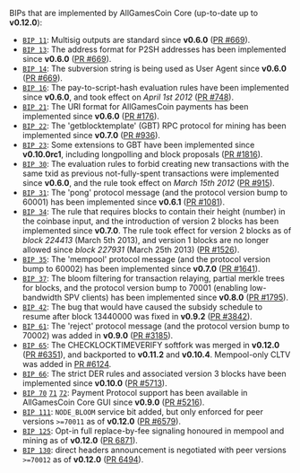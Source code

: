 BIPs that are implemented by AllGamesCoin Core (up-to-date up to **v0.12.0**):

* [`BIP 11`](https://github.com/allgamescoin/bips/blob/master/bip-0011.mediawiki): Multisig outputs are standard since **v0.6.0** ([PR #669](https://github.com/allgamescoin/allgamescoin/pull/669)).
* [`BIP 13`](https://github.com/allgamescoin/bips/blob/master/bip-0013.mediawiki): The address format for P2SH addresses has been implemented since **v0.6.0** ([PR #669](https://github.com/allgamescoin/allgamescoin/pull/669)).
* [`BIP 14`](https://github.com/allgamescoin/bips/blob/master/bip-0014.mediawiki): The subversion string is being used as User Agent since **v0.6.0** ([PR #669](https://github.com/allgamescoin/allgamescoin/pull/669)).
* [`BIP 16`](https://github.com/allgamescoin/bips/blob/master/bip-0016.mediawiki): The pay-to-script-hash evaluation rules have been implemented since **v0.6.0**, and took effect on *April 1st 2012* ([PR #748](https://github.com/allgamescoin/allgamescoin/pull/748)).
* [`BIP 21`](https://github.com/allgamescoin/bips/blob/master/bip-0021.mediawiki): The URI format for AllGamesCoin payments has been implemented since **v0.6.0** ([PR #176](https://github.com/allgamescoin/allgamescoin/pull/176)).
* [`BIP 22`](https://github.com/allgamescoin/bips/blob/master/bip-0022.mediawiki): The 'getblocktemplate' (GBT) RPC protocol for mining has been implemented since **v0.7.0** ([PR #936](https://github.com/allgamescoin/allgamescoin/pull/936)).
* [`BIP 23`](https://github.com/allgamescoin/bips/blob/master/bip-0023.mediawiki): Some extensions to GBT have been implemented since **v0.10.0rc1**, including longpolling and block proposals ([PR #1816](https://github.com/allgamescoin/allgamescoin/pull/1816)).
* [`BIP 30`](https://github.com/allgamescoin/bips/blob/master/bip-0030.mediawiki): The evaluation rules to forbid creating new transactions with the same txid as previous not-fully-spent transactions were implemented since **v0.6.0**, and the rule took effect on *March 15th 2012* ([PR #915](https://github.com/allgamescoin/allgamescoin/pull/915)).
* [`BIP 31`](https://github.com/allgamescoin/bips/blob/master/bip-0031.mediawiki): The 'pong' protocol message (and the protocol version bump to 60001) has been implemented since **v0.6.1** ([PR #1081](https://github.com/allgamescoin/allgamescoin/pull/1081)).
* [`BIP 34`](https://github.com/allgamescoin/bips/blob/master/bip-0034.mediawiki): The rule that requires blocks to contain their height (number) in the coinbase input, and the introduction of version 2 blocks has been implemented since **v0.7.0**. The rule took effect for version 2 blocks as of *block 224413* (March 5th 2013), and version 1 blocks are no longer allowed since *block 227931* (March 25th 2013) ([PR #1526](https://github.com/allgamescoin/allgamescoin/pull/1526)).
* [`BIP 35`](https://github.com/allgamescoin/bips/blob/master/bip-0035.mediawiki): The 'mempool' protocol message (and the protocol version bump to 60002) has been implemented since **v0.7.0** ([PR #1641](https://github.com/allgamescoin/allgamescoin/pull/1641)).
* [`BIP 37`](https://github.com/allgamescoin/bips/blob/master/bip-0037.mediawiki): The bloom filtering for transaction relaying, partial merkle trees for blocks, and the protocol version bump to 70001 (enabling low-bandwidth SPV clients) has been implemented since **v0.8.0** ([PR #1795](https://github.com/allgamescoin/allgamescoin/pull/1795)).
* [`BIP 42`](https://github.com/allgamescoin/bips/blob/master/bip-0042.mediawiki): The bug that would have caused the subsidy schedule to resume after block 13440000 was fixed in **v0.9.2** ([PR #3842](https://github.com/allgamescoin/allgamescoin/pull/3842)).
* [`BIP 61`](https://github.com/allgamescoin/bips/blob/master/bip-0061.mediawiki): The 'reject' protocol message (and the protocol version bump to 70002) was added in **v0.9.0** ([PR #3185](https://github.com/allgamescoin/allgamescoin/pull/3185)).
* [`BIP 65`](https://github.com/allgamescoin/bips/blob/master/bip-0065.mediawiki): The CHECKLOCKTIMEVERIFY softfork was merged in **v0.12.0** ([PR #6351](https://github.com/allgamescoin/allgamescoin/pull/6351)), and backported to **v0.11.2** and **v0.10.4**. Mempool-only CLTV was added in [PR #6124](https://github.com/allgamescoin/allgamescoin/pull/6124).
* [`BIP 66`](https://github.com/allgamescoin/bips/blob/master/bip-0066.mediawiki): The strict DER rules and associated version 3 blocks have been implemented since **v0.10.0** ([PR #5713](https://github.com/allgamescoin/allgamescoin/pull/5713)).
* [`BIP 70`](https://github.com/allgamescoin/bips/blob/master/bip-0070.mediawiki) [`71`](https://github.com/allgamescoin/bips/blob/master/bip-0071.mediawiki) [`72`](https://github.com/allgamescoin/bips/blob/master/bip-0072.mediawiki): Payment Protocol support has been available in AllGamesCoin Core GUI since **v0.9.0** ([PR #5216](https://github.com/allgamescoin/allgamescoin/pull/5216)).
* [`BIP 111`](https://github.com/allgamescoin/bips/blob/master/bip-0111.mediawiki): `NODE_BLOOM` service bit added, but only enforced for peer versions `>=70011` as of **v0.12.0** ([PR #6579](https://github.com/allgamescoin/allgamescoin/pull/6579)).
* [`BIP 125`](https://github.com/allgamescoin/bips/blob/master/bip-0125.mediawiki): Opt-in full replace-by-fee signaling honoured in mempool and mining as of **v0.12.0** ([PR 6871](https://github.com/allgamescoin/allgamescoin/pull/6871)).
* [`BIP 130`](https://github.com/allgamescoin/bips/blob/master/bip-0130.mediawiki): direct headers announcement is negotiated with peer versions `>=70012` as of **v0.12.0** ([PR 6494](https://github.com/allgamescoin/allgamescoin/pull/6494)).
